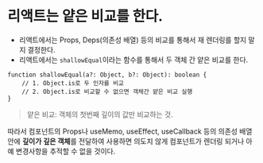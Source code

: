 # 리액트는 얕은 비교를 한다.
- 리액트에서는 Props, Deps(의존성 배열) 등의 비교를 통해서 재 렌더링를 할지 말지 결정한다.
- 리액트에서는 `shallowEqual`이라는 함수를 통해서 두 객체 간 얕은 비교를 한다.
  
```tsx
function shallowEqual(a?: Object, b?: Object): boolean {
    // 1. Object.is로 두 인자를 비교
    // 2. Object.is로 비교할 수 없으면 객체간 얕은 비교 실행
}
```

> 얕은 비교: 객체의 첫번째 깊이의 값만 비교하는 것.

따라서 컴포넌트의 Props나 useMemo, useEffect, useCallback 등의 의존성 배열 안에 <b>깊이가 깊은 객체</b>를 전달하여 사용하면 의도치 않게 컴포넌트가 렌더링 되거나 아예 변경사항을 추적할 수 없을 것이다.

